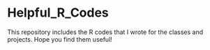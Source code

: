 # Helpful_R_Codes
This repository includes the R codes that I wrote for the classes and projects. Hope you find them useful! 
